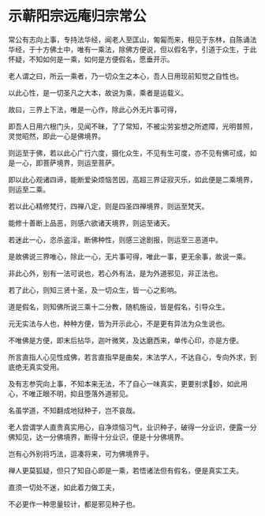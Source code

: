 # 示蕲阳宗远庵归宗常公

常公有志向上事，专持法华经，闻老人至匡山，匍匐而来，相见于东林，自陈诵法华经，于十方佛土中，唯有一乘法，除佛方便说，但以假名字，引道于众生，于此怀疑，不知如何是一乘，如何是方便假名，愿垂开示。

老人谓之曰，所云一乘者，乃一切众生之本心，吾人日用现前知觉之自性也。

以此心性，是一切圣凡之大本，故说为乘，乘者是运载义。

故曰，三界上下法，唯是一心作，除此心外无片事可得，

即吾人日用六根门头，见闻不昧，了了常知，不被尘劳妄想之所遮障，光明普照，灵觉昭然，即此一心是佛境界。

则运至于佛，若以此心广行六度，摄化众生，不见有生可度，亦不见有佛可成，如是一心，即菩萨境界，则运至菩萨。

即以此心观诸四谛，能断爱染烦恼苦因，高超三界证寂灭乐，如此便是二乘境界，则运至二乘。

若以此心精修梵行，四禅八定，则是四圣四禅境界，则运至梵天。

能修十善断上品恶，则感六欲诸天境界，则运至诸天。

若迷此一心，恣杀盗淫，断佛种性，则感三途剧报，则运至三恶道中。

是故佛说三界唯心，除此一心，无片事可得，唯此一事，更无余事，故说一乘。

非此心外，别有一法可说也，若心外有法，是为外道邪见，非正法也。

若了此心，则知三贤十圣，及一切众生，皆一心之影响。

道是假名，则知佛所说三乘十二分教，随机施设，皆是假名，引导众生。

元无实法与人也，种种方便，皆为开示此心，不是更有异法为众生说也。

不唯佛是方便，即末后拈华，迦叶微笑，及达磨西来，单传心印，亦是方便。

所言直指人心见性成佛，若言直指早是曲矣，末法学人，不达自心，专向外求，到底绝无真实受用。

及有志参究向上事，不知本来无法，不了自心一味真实，更要别求𢆯妙，如此用心，不唯正眼不明，抑且堕落外道邪见。

名虽学道，不知翻成地狱种子，岂不哀哉。

老人尝谓学人直贵真实用心，自净烦恼习气，业识种子，破得一分业识，便露一分佛知见，达一分佛境界，断得十分业识，便是十分佛境界。

岂有心外别将巧法，逗凑将来，可为佛境界乎。

禅人更莫狐疑，但只了知自心即是一乘，若悟诸法但有假名，便是真实工夫。

直须一切处不迷，如此着力做工夫，

不必更作一种思量较计，都是邪见种子也。
